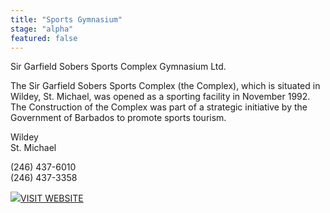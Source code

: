 ```yaml
---
title: "Sports Gymnasium"
stage: "alpha"
featured: false
---
```


Sir Garfield Sobers Sports Complex Gymnasium Ltd.

The Sir Garfield Sobers Sports Complex (the Complex), which is situated in Wildey, St. Michael, was opened as a sporting facility in November 1992. The Construction of the Complex was part of a strategic initiative by the Government of Barbados to promote sports tourism.

Wildey  
St. Michael

(246) 437-6010  
(246) 437-3358

[![](https://www.gov.bb/fileadmin/template/images/i-visit-white.png)VISIT WEBSITE](http://www.oag.gov.bb/mail-supreme/)